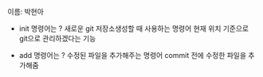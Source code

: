 이름: 박현아

- init 명령어는 ?
새로운 git 저장소생성할 때 사용하는 명령어
현재 위치 기준으로 git으로 관리하겠다는 기능

- add 명령어는 ?
수정된 파일을 추가해주는 명령어
commit 전에 수정한 파일을 추가해줌
